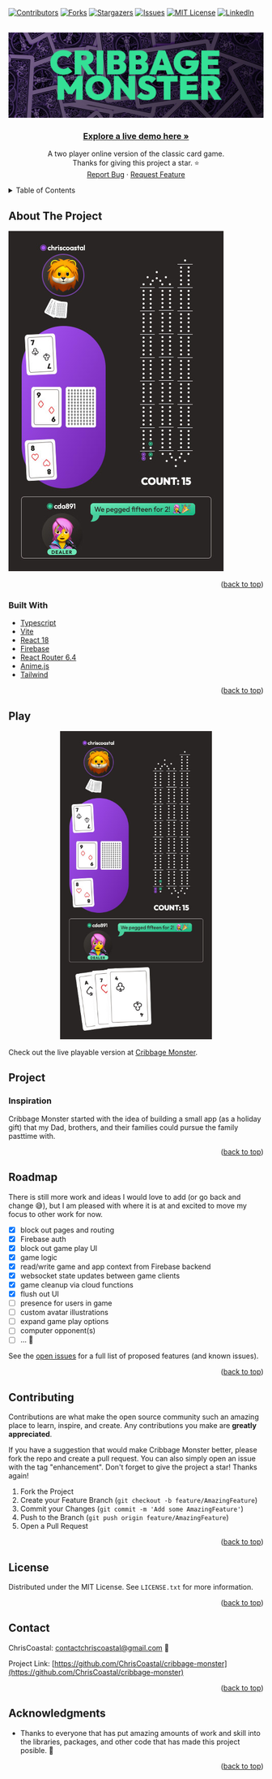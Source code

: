 <div id="top"></div>

[![Contributors][contributors-shield]][contributors-url]
[![Forks][forks-shield]][forks-url]
[![Stargazers][stars-shield]][stars-url]
[![Issues][issues-shield]][issues-url]
[![MIT License][license-shield]][license-url]
[![LinkedIn][linkedin-shield]][linkedin-url]

<!-- PROJECT LOGO -->
<br />
<div align="center">
  <a href="https://github.com/ChrisCoastal/cribbage-monster">
    <img src="src/assets/logo/readme-logo.jpg" alt="Logo">
  </a>

  <a href="https://cribbage.netlify.app/" target="blank">
    <h3 align="center">Explore a live demo here »</h3>
  </a>

  <p align="center">
    A two player online version of the classic card game.
    <br />
    Thanks for giving this project a star. ⭐️
    <br />
    <a href="https://github.com/ChrisCoastal/cribbage-monster/issues">Report Bug</a>
    ·
    <a href="https://github.com/ChrisCoastal/cribbage-monster/issues">Request Feature</a>
  </p>
</div>

<!-- TABLE OF CONTENTS -->
<details>
  <summary>Table of Contents</summary>
  <ol>
    <li>
      <a href="#about-the-project">About The Project</a>
      <ul>
        <li><a href="#built-with">Built With</a></li>
      </ul>
    </li>
    <li>
      <a href="#getting-started">Getting Started</a>
      <ul>
        <li><a href="#prerequisites">Prerequisites</a></li>
        <li><a href="#installation">Installation</a></li>
      </ul>
    </li>
    <li><a href="#Project">Usage</a></li>
    <li><a href="#roadmap">Roadmap</a></li>
    <li><a href="#contributing">Contributing</a></li>
    <li><a href="#license">License</a></li>
    <li><a href="#contact">Contact</a></li>
    <li><a href="#acknowledgments">Acknowledgments</a></li>
  </ol>
</details>

<!-- ABOUT THE PROJECT -->

## About The Project

[![Product Name Screen Shot][product-screenshot]](https://cribbage.netlify.app/)

<p align="right">(<a href="#top">back to top</a>)</p>

### Built With

- [Typescript](https://www.typescriptlang.org/)
- [Vite](https://vitejs.dev/)
- [React 18](https://reactjs.org/)
- [Firebase](https://firebase.google.com/)
- [React Router 6.4](https://reactrouter.com/en/main)
- [Anime.js](https://animejs.com/)
- [Tailwind](https://tailwindcss.com/)

<p align="right">(<a href="#top">back to top</a>)</p>

<!-- Play -->

## Play

<p align="center">
  <img src='src/assets/game-view.jpg' width="300px" >
</p>
Check out the live playable version at <a href="https://cribbage.netlify.app/" target="blank">Cribbage Monster</a>.

## Project

### Inspiration

Cribbage Monster started with the idea of building a small app (as a holiday gift) that my Dad, brothers, and their families could pursue the family pasttime with.

<p align="right">(<a href="#top">back to top</a>)</p>

<!-- ROADMAP -->

## Roadmap

There is still more work and ideas I would love to add (or go back and change 😅), but I am pleased with where it is at and excited to move my focus to other work for now.

- [x] block out pages and routing
- [x] Firebase auth
- [x] block out game play UI
- [x] game logic
- [x] read/write game and app context from Firebase backend
- [x] websocket state updates between game clients
- [x] game cleanup via cloud functions
- [x] flush out UI
- [ ] presence for users in game
- [ ] custom avatar illustrations
- [ ] expand game play options
- [ ] computer opponent(s)
- [ ] ... 🏁

See the [open issues](https://github.com/ChrisCoastal/cribbage-monster/issues) for a full list of proposed features (and known issues).

<p align="right">(<a href="#top">back to top</a>)</p>

<!-- CONTRIBUTING -->

## Contributing

Contributions are what make the open source community such an amazing place to learn, inspire, and create. Any contributions you make are **greatly appreciated**.

If you have a suggestion that would make Cribbage Monster better, please fork the repo and create a pull request. You can also simply open an issue with the tag "enhancement".
Don't forget to give the project a star! Thanks again!

1. Fork the Project
2. Create your Feature Branch (`git checkout -b feature/AmazingFeature`)
3. Commit your Changes (`git commit -m 'Add some AmazingFeature'`)
4. Push to the Branch (`git push origin feature/AmazingFeature`)
5. Open a Pull Request

<p align="right">(<a href="#top">back to top</a>)</p>

<!-- LICENSE -->

## License

Distributed under the MIT License. See `LICENSE.txt` for more information.

<p align="right">(<a href="#top">back to top</a>)</p>

<!-- CONTACT -->

## Contact

ChrisCoastal: contactchriscoastal@gmail.com 🌊

Project Link: [https://github.com/ChrisCoastal/cribbage-monster](https://github.com/ChrisCoastal/cribbage-monster)

<p align="right">(<a href="#top">back to top</a>)</p>

<!-- ACKNOWLEDGMENTS -->

## Acknowledgments

- Thanks to everyone that has put amazing amounts of work and skill into the libraries, packages, and other code that has made this project posible. 🙏

<p align="right">(<a href="#top">back to top</a>)</p>

<!-- MARKDOWN LINKS & IMAGES -->
<!-- https://www.markdownguide.org/basic-syntax/#reference-style-links -->

[contributors-shield]: https://img.shields.io/github/contributors/ChrisCoastal/cribbage-monster.svg?style=for-the-badge
[contributors-url]: https://github.com/ChrisCoastal/cribbage-monster/graphs/contributors
[forks-shield]: https://img.shields.io/github/forks/ChrisCoastal/cribbage-monster.svg?style=for-the-badge
[forks-url]: https://github.com/ChrisCoastal/cribbage-monster/network/members
[stars-shield]: https://img.shields.io/github/stars/ChrisCoastal/cribbage-monster.svg?style=for-the-badge
[stars-url]: https://github.com/ChrisCoastal/cribbage-monster/stargazers
[issues-shield]: https://img.shields.io/github/issues/ChrisCoastal/cribbage-monster.svg?style=for-the-badge
[issues-url]: https://github.com/ChrisCoastal/cribbage-monster/issues
[license-shield]: https://img.shields.io/github/license/ChrisCoastal/cribbage-monster.svg?style=for-the-badge
[license-url]: https://github.com/ChrisCoastal/cribbage-monster/blob/master/LICENSE.txt
[linkedin-shield]: https://img.shields.io/badge/-LinkedIn-black.svg?style=for-the-badge&logo=linkedin&colorB=555
[linkedin-url]: https://linkedin.com/in/christopher-allen-3194371b5
[product-screenshot]: src/assets/game-view-partial.jpg
